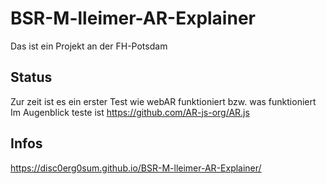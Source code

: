 # BSR-M-lleimer-AR-Explainer

Das ist ein Projekt an der FH-Potsdam

## Status
Zur zeit ist es ein erster Test wie webAR funktioniert bzw. was funktioniert
Im Augenblick teste ist https://github.com/AR-js-org/AR.js

## Infos

https://disc0erg0sum.github.io/BSR-M-lleimer-AR-Explainer/
